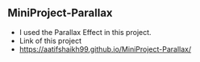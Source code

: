 ## MiniProject-Parallax

- I used the Parallax Effect in this project.
- Link of this project
- https://aatifshaikh99.github.io/MiniProject-Parallax/
